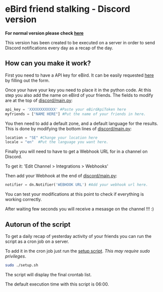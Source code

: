 # eBird friend stalking - Discord version

**For normal version please check [here](..)**

This version has been created to be executed on a server in order to send Discord notifications every day as a recap of the day.

## How can you make it work?

First you need to have a API key for eBird. It can be easily requested [here](https://ebird.org/api/keygen) by filling out the form.

Once your have your key you need to place it in the python code. At this step you also add the name on eBird of your friends.
The fields to modify are at the top of [discord/main.py](./main.py):

```python
api_key = 'XXXXXXXXXXXX' #Paste your eBirdApiToken here
myfriends = ["NAME HERE"] #Put the name of your friends in here.
```

You then need to add a default zone, and a default language for the results.
This is done by modifying the bottom lines of [discord/main.py](./main.py):

```python
location = "SE" #Change your location here
locale = "en"  #Put the language you want here.
```


Finally you will need to have to get a Webhook URL for in a channel on Discord.

To get it: 'Edit Channel > Integrations > Webhooks'

Then add your Webhook at the end of [discord/main.py](./main.py):
```python
notifier = dn.Notifier('WEBHOOK URL') #Add your webhook url here.
```

You can test your modifications at this point to check if everything is working correctly.

After waiting few seconds you will receive a mesasge on the channel !!! :)


## Autorun of the script

To get a daily recap of yesterday activity of your friends you can run the script as a cron job on a server.

To add it in the cron job just run the [setup script](./setup.sh). *This may require sudo privileges*.

```bash
sudo ./setup.sh
```

The script will display the final crontab list.

The default execution time with this script is 06:00.
